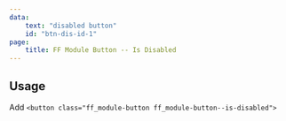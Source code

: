 ```yaml
---
data:
    text: "disabled button"
    id: "btn-dis-id-1"
page: 
    title: FF Module Button -- Is Disabled
---
```

## Usage
Add `<button class="ff_module-button ff_module-button--is-disabled">`
